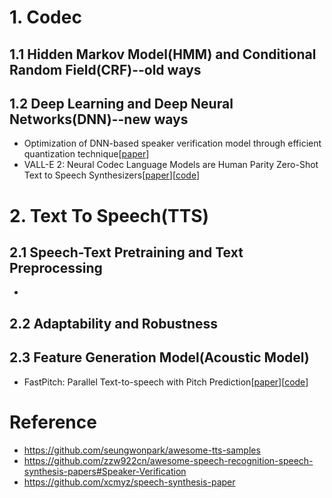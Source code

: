 # 1. Codec
## 1.1 Hidden Markov Model(HMM) and Conditional Random Field(CRF)--old ways


## 1.2 Deep Learning and Deep Neural Networks(DNN)--new ways
- Optimization of DNN-based speaker verification model through efficient quantization technique[[paper](https://arxiv.org/abs/2407.08991)]
- VALL-E 2: Neural Codec Language Models are Human Parity Zero-Shot Text to Speech Synthesizers[[paper](https://arxiv.org/abs/2406.05370)][[code](https://aka.ms/valle2)]

# 2. Text To Speech(TTS)
## 2.1 Speech-Text Pretraining and Text Preprocessing
-

## 2.2 Adaptability and Robustness


## 2.3 Feature Generation Model(Acoustic Model)
- FastPitch: Parallel Text-to-speech with Pitch Prediction[[paper](https://arxiv.org/abs/2006.06873)][[code](https://fastpitch.github.io/)]


# Reference
- https://github.com/seungwonpark/awesome-tts-samples
- https://github.com/zzw922cn/awesome-speech-recognition-speech-synthesis-papers#Speaker-Verification
- https://github.com/xcmyz/speech-synthesis-paper
